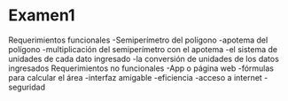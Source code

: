 # Examen1
Requerimientos funcionales 
-Semiperímetro del polígono 
-apotema del polígono 
-multiplicación del semiperímetro con el apotema
-el sistema de unidades de cada dato ingresado 
-la conversión de unidades de los datos ingresados
Requerimientos no funcionales 
-App o página web 
-fórmulas para calcular el área
-interfaz amigable 
-eficiencia 
-acceso a internet 
-seguridad 
